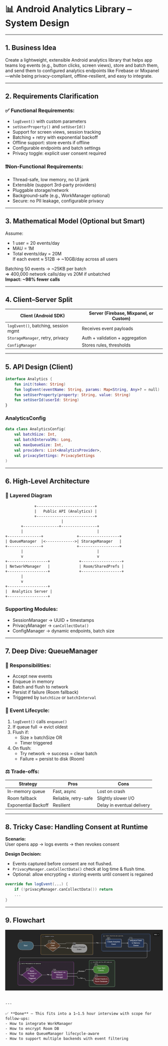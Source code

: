 # 📊 Android Analytics Library – System Design

---

## 1. Business Idea

Create a lightweight, extensible Android analytics library that helps app teams log events (e.g., button clicks, screen views), store and batch them, and send them to configured analytics endpoints like Firebase or Mixpanel—while being privacy-compliant, offline-resilient, and easy to integrate.

---

## 2. Requirements Clarification

### ✅ Functional Requirements:
- `logEvent()` with custom parameters
- `setUserProperty()` and `setUserId()`
- Support for screen views, session tracking
- Batching + retry with exponential backoff
- Offline support: store events if offline
- Configurable endpoints and batch settings
- Privacy toggle: explicit user consent required

### ❗️Non-Functional Requirements:
- Thread-safe, low memory, no UI jank
- Extensible (support 3rd-party providers)
- Pluggable storage/network
- Background-safe (e.g., WorkManager optional)
- Secure: no PII leakage, configurable privacy

---

## 3. Mathematical Model (Optional but Smart)

Assume:
- 1 user = 20 events/day  
- MAU = 1M  
- Total events/day = 20M  
If each event ≈ 512B → ~10GB/day across all users

Batching 50 events → ~25KB per batch  
=> 400,000 network calls/day vs 20M if unbatched  
**Impact: ~98% fewer calls**

---

## 4. Client–Server Split

| Client (Android SDK)                | Server (Firebase, Mixpanel, or Custom) |
|------------------------------------|----------------------------------------|
| `logEvent()`, batching, session mgmt | Receives event payloads                |
| `StorageManager`, retry, privacy    | Auth + validation + aggregation        |
| `ConfigManager`                    | Stores rules, thresholds               |

---

## 5. API Design (Client)

```kotlin
interface Analytics {
    fun init(token: String)
    fun logEvent(eventName: String, params: Map<String, Any>? = null)
    fun setUserProperty(property: String, value: String)
    fun setUserId(userId: String)
}
```

### AnalyticsConfig
```kotlin
data class AnalyticsConfig(
    val batchSize: Int,
    val batchIntervalMs: Long,
    val maxQueueSize: Int,
    val providers: List<AnalyticsProvider>,
    val privacySettings: PrivacySettings
)
```

---

## 6. High-Level Architecture

### 🧱 Layered Diagram

```
             +--------------------------+
             |   Public API (Analytics) |
             +--------------------------+
                         |
       +----------------+----------------+
       |                                 |
+---------------+               +------------------+
| QueueManager  |<------------->| StorageManager   |
+---------------+               +------------------+
       |                                 |
       v                                 v
+------------------+             +------------------+
| NetworkManager   |             | Room/SharedPrefs |
+------------------+             +------------------+
       |
       v
+------------------+
|  Analytics Server |
+------------------+
```

### Supporting Modules:
- SessionManager → UUID + timestamps
- PrivacyManager → `canCollectData()`
- ConfigManager → dynamic endpoints, batch size

---

## 7. Deep Dive: **QueueManager**

### 🎯 Responsibilities:
- Accept new events
- Enqueue in memory
- Batch and flush to network
- Persist if failure (Room fallback)
- Triggered by `batchSize` or `batchInterval`

### 🔁 Event Lifecycle:
1. `logEvent()` calls `enqueue()`
2. If queue full → evict oldest
3. Flush if:
   - Size ≥ batchSize OR
   - Timer triggered
4. On flush:
   - Try network → success = clear batch
   - Failure = persist to disk (Room)

### ⚖️ Trade-offs:
| Strategy          | Pros                  | Cons                          |
|------------------|-----------------------|-------------------------------|
| In-memory queue  | Fast, async           | Lost on crash                 |
| Room fallback    | Reliable, retry-safe  | Slightly slower I/O           |
| Exponential Backoff | Resilient           | Delay in eventual delivery    |

---

## 8. Tricky Case: **Handling Consent at Runtime**

**Scenario:**  
User opens app → logs events → then revokes consent

**Design Decision:**
- Events captured before consent are not flushed.
- `PrivacyManager.canCollectData()` check at log time & flush time.
- Optional: allow encrypting + storing events until consent is regained

```kotlin
override fun logEvent(...) {
    if (!privacyManager.canCollectData()) return
    ...
}
```

---

## 9. Flowchart

![Screenshot 2025-07-20.png](Screenshot%202025-07-20.png)
```

---

✅ **Done** — This fits into a 1–1.5 hour interview with scope for follow-ups:
- How to integrate WorkManager
- How to encrypt Room DB
- How to make QueueManager lifecycle-aware
- How to support multiple backends with event filtering